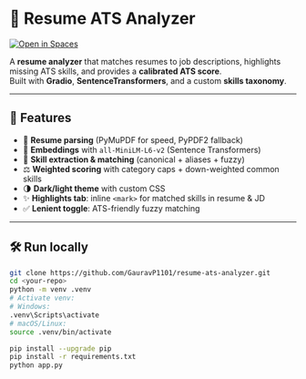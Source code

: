 # 📄 Resume ATS Analyzer

[![Open in Spaces](https://img.shields.io/badge/%F0%9F%A4%97%20Open%20in%20Spaces-blue?logo=huggingface&logoColor=white)](https://huggingface.co/spaces/Gauravp1101/resume-ats-analyzer)

A **resume analyzer** that matches resumes to job descriptions, highlights missing ATS skills, and provides a **calibrated ATS score**.  
Built with **Gradio**, **SentenceTransformers**, and a custom **skills taxonomy**.

---

## 🚀 Features
- 📄 **Resume parsing** (PyMuPDF for speed, PyPDF2 fallback)  
- 🧠 **Embeddings** with `all-MiniLM-L6-v2` (Sentence Transformers)  
- 🎯 **Skill extraction & matching** (canonical + aliases + fuzzy)  
- ⚖️ **Weighted scoring** with category caps + down-weighted common skills  
- 🌗 **Dark/light theme** with custom CSS  
- ✨ **Highlights tab**: inline `<mark>` for matched skills in resume & JD  
- ✅ **Lenient toggle**: ATS-friendly fuzzy matching  

---

## 🛠️ Run locally

```bash
git clone https://github.com/GauravP1101/resume-ats-analyzer.git
cd <your-repo>
python -m venv .venv
# Activate venv:
# Windows:
.venv\Scripts\activate
# macOS/Linux:
source .venv/bin/activate

pip install --upgrade pip
pip install -r requirements.txt
python app.py
